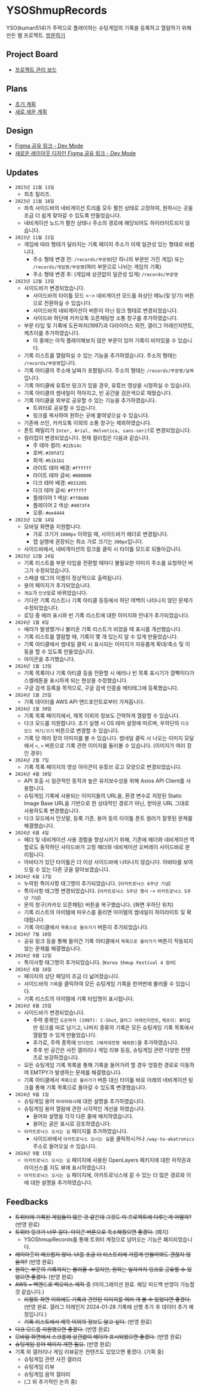 # YSOShmupRecords
YSO(kuman514)가 주력으로 플레이하는 슈팅게임의 기록을 등록하고 열람하기 위해 만든 웹 프로젝트.
[방문하기](https://yso-shmup-records.vercel.app)

## Project Board
- [프로젝트 관리 보드](https://github.com/users/kuman514/projects/2)

## Plans
- [초기 계획](https://github.com/kuman514/YSOShmupRecords/blob/main/plans/PLAN.md)
- [새로 세운 계획](https://github.com/kuman514/YSOShmupRecords/blob/main/plans/NEW_PLAN.md)

## Design
- [Figma 공유 링크 - Dev Mode](https://www.figma.com/file/ufvkXsisZzY2xRqf5hS11H/YSOShmupRecords?type=design&node-id=0%3A1&mode=dev)
- [새로운 레이아웃 디자인 Figma 공유 링크 - Dev Mode](https://www.figma.com/file/ufvkXsisZzY2xRqf5hS11H/YSOShmupRecords?type=design&node-id=104%3A2&mode=dev)

## Updates
- `2023년 11월 13일`
  - 최초 릴리즈.
- `2023년 11월 18일`
  - 좌측 사이드바의 네비게이션 트리를 모두 펼친 상태로 고정하여, 원하시는 곳을 조금 더 쉽게 찾아갈 수 있도록 만들었습니다.
  - 네비게이션 노드가 펼친 상태나 주소의 경로에 해당되어도 하이라이트되지 않습니다.
- `2023년 11월 21일`
  - 게임에 따라 형태가 달라지는 기록 페이지 주소가 이제 일관성 있는 형태로 바뀝니다.
    - 주소 형태 변경 전: `/records/부문명`(단 하나의 부문만 가진 게임) 또는 `/records/게임명/부문명`(여러 부문으로 나뉘는 게임의 기록)
    - 주소 형태 변경 후: (게임에 상관없이 일관성 있게) `/records/부문명`
- `2023년 12월 13일`
  - 사이드바가 변경되었습니다.
    - 사이드바의 타이틀 모드 <-> 네비게이션 모드를 좌상단 메뉴(및 닫기) 버튼으로 전환하실 수 있습니다.
    - 사이드바의 네비게이션이 버튼이 아닌 링크 형태로 변경되었습니다.
    - 사이드바 하단에 카카오톡 오픈채팅방 소통 창구를 추가하였습니다.
  - 부문 타입 및 기록에 도돈파치(1997)과 다라이어스 외전, 갤러그 어레인지먼트, 케츠이를 추가하였습니다.
    - 이 중에는 아직 플레이해보지 않은 부문이 있어 기록이 비어있을 수 있습니다.
  - 기록 리스트를 열람하실 수 있는 기능을 추가하였습니다. 주소의 형태는 `/records/부문명`입니다.
  - 기록 아티클의 주소에 날짜가 포함됩니다. 주소의 형태는 `/records/부문명/날짜`입니다.
  - 기록 아티클에 유튜브 링크가 있을 경우, 유튜브 영상을 시청하실 수 있습니다.
  - 기록 아티클의 썸네일이 작아지고, 빈 공간을 검은색으로 채웠습니다.
  - 기록 아티클을 외부로 공유할 수 있는 기능을 추가하였습니다.
    - 트위터로 공유할 수 있습니다.
    - 링크를 복사하여 원하는 곳에 붙여넣으실 수 있습니다.
  - 기존에 쓰인, 카카오톡 이외의 소통 창구는 제외하였습니다.
  - 폰트 패밀리가 `Inter, Arial, Helvetica, sans-serif`로 변경되었습니다.
  - 컬러칩이 변경되었습니다. 현재 컬러칩은 다음과 같습니다.
    - 주 테마 컬러: `#22b14c`
    - 호버: `#39fd72`
    - 회색: `#b1b1b1`
    - 라이트 테마 배경: `#ffffff`
    - 라이트 테마 글씨: `#000000`
    - 다크 테마 배경: `#033205`
    - 다크 테마 글씨: `#ffffff`
    - 플레이어 1 색상: `#ff6b00`
    - 플레이어 2 색상: `#4073f4`
    - 오류: `#ee4444`
- `2023년 12월 14일`
  - 모바일 화면을 지원합니다.
    - 가로 크기가 `1000px` 이하일 때, 사이드바가 헤더로 변경됩니다.
    - 앱 실행에 권장되는 최소 가로 크기는 `300px`입니다.
  - 사이드바에서, 네비게이션의 링크를 클릭 시 타이틀 모드로 되돌아갑니다.
- `2023년 12월 24일`
  - 기록 리스트를 부문 타입을 전환할 때마다 불필요한 이미지 주소를 요청하던 버그가 수정되었습니다.
  - 스페셜 태그의 이름이 정상적으로 출력됩니다.
  - 용어 페이지가 추가되었습니다.
  - `개요`가 `인삿말`로 바뀌었습니다.
  - 기다란 기록 리스트나 기록 아티클 등등에서 하단 여백이 나타나지 않던 문제가 수정되었습니다.
  - 로딩 중 에러 표시와 빈 기록 리스트에 대한 이미지와 안내가 추가되었습니다.
- `2024년 1월 8일`
  - 에러가 발생했거나 불러온 기록 리스트가 비었을 때 표시를 개선했습니다.
  - 기록 리스트를 열람할 때, 기록이 몇 개 있는지 알 수 있게 만들었습니다.
  - 기록 아티클에서 썸네일 클릭 시 표시되는 이미지가 자유롭게 확대/축소 및 이동을 할 수 있도록 만들었습니다.
  - 아이콘을 추가했습니다.
- `2024년 1월 13일`
  - 기록 목록이나 기록 아티클 등을 전환할 시 에러나 빈 목록 표시기가 깜빡이다가 스켈레톤을 표시하게 되는 현상을 수정했습니다.
  - 구글 검색 등록을 목적으로, 구글 검색 인증을 메타태그에 등록했습니다.
- `2024년 1월 25일`
  - 기록 데이터를 AWS API 엔드포인트로부터 가져옵니다.
- `2024년 1월 30일`
  - 기록 목록 페이지에서, 제목 이외의 정보도 간략하게 열람할 수 있습니다.
  - 다크 모드를 지원합니다. 초기 실행 시 OS 테마 설정에 따르며, 우하단의 `다크 모드 켜기/끄기` 버튼으로 변경할 수 있습니다.
  - 기록 당 여러 장의 이미지를 볼 수 있습니다. 썸네일 클릭 시 나오는 이미지 모달에서 `<`, `>` 버튼으로 기록 관련 이미지를 둘러볼 수 있습니다. (이미지가 여러 장인 경우)
- `2024년 2월 7일`
  - 기록 목록 페이지의 영상 아이콘이 유튜브 로고 모양으로 변경되었습니다.
- `2024년 4월 30일`
  - API 호출 시 일관적인 동작과 높은 유지보수성을 위해 Axios API Client를 사용합니다.
  - 슈팅게임 기록에 사용되는 이미지들의 URL을, 환경 변수로 저장된 Static Image Base URL을 기반으로 한 상대적인 경로가 아닌, 받아온 URL 그대로 사용하도록 변경했습니다.
  - 다크 모드에서 인삿말, 등록 기준, 용어 등의 타이틀 폰트 컬러가 잘못된 문제를 해결했습니다.
- `2024년 6월 4일`
  - 헤더 및 네비게이션 사용 경험을 향상시키기 위해, 기존에 헤더와 네비게이션 역할로도 동작하던 사이드바가 고정 헤더와 네비게이션 오버레이 사이드바로 분리됩니다.
  - 아바타가 있던 타이틀은 더 이상 사이드바에 나타나지 않습니다. 아바타를 보여드릴 수 있는 다른 곳을 알아보겠습니다.
- `2024년 6월 17일`
  - 누락된 특이사항 태그명이 추가되었습니다. (`아카트로닉스 6주년 기념`)
  - 특이사항 태그명 변경되었습니다. (`아카트로닉스 5주년 행사` -> `아카트로닉스 5주년 기념`)
  - 문의 창구(카카오 오픈채팅) 버튼을 복구했습니다. (화면 우하단 위치)
  - 기록 리스트의 아이템에 마우스를 올리면 아이템의 썸네일이 하이라이트 및 확대됩니다.
  - 기록 아티클에서 `목록으로 돌아가기` 버튼이 추가되었습니다.
- `2024년 7월 10일`
  - 공유 링크 등을 통해 들어간 기록 아티클에서 `목록으로 돌아가기` 버튼이 작동되지 않는 문제를 해결했습니다.
- `2024년 8월 12일`
  - 특이사항 태그명이 추가되었습니다. (`Korea Shmup Festival 4 참여`)
- `2024년 8월 18일`
  - 페이지의 상단 패딩이 조금 더 넓어졌습니다.
  - 사이드바의 `기록`을 클릭하여 모든 슈팅게임 기록을 한꺼번에 불러올 수 있습니다.
  - 기록 리스트의 아이템에 기록 타입명이 표시됩니다.
- `2024년 8월 25일`
  - 사이드바가 변경되었습니다.
    - 주력 종목인 `도돈파치 (1997): C-Shot`, `갤러그 어레인지먼트`, `케츠이: B타입`만 링크를 따로 남기고, 나머지 종류의 기록은 모든 슈팅게임 기록 목록에서 열람할 수 있게 만들었습니다.
    - 추가로, 주력 종목에 `인더헌트 (해저대전쟁 해외판)`을 추가하였습니다.
    - 추후 빈 공간은 사진 갤러리나 게임 리뷰 등등, 슈팅게임 관련 다양한 컨텐츠로 보강하겠습니다.
  - 모든 슈팅게임 기록 목록을 통해 기록을 들어가려 할 경우 엉뚱한 경로로 이동하여 EMTPY가 발생하는 문제를 해결했습니다.
  - 기록 아티클에서 `목록으로 돌아가기` 버튼 대신 타이틀 바로 아래의 네비게이션 링크를 통해 기록 목록으로 돌아갈 수 있도록 변경했습니다.
- `2024년 9월 1일`
  - 슈팅게임 용어 `하야마와시`에 대한 설명을 추가하였습니다.
  - 슈팅게임 용어 열람에 관한 시각적인 개선을 하였습니다.
    - 용어와 설명을 각각 다른 줄에 배치하였습니다.
    - 용어는 굵은 표시로 강조하였습니다.
  - `아카트로닉스 오시는 길` 페이지를 추가하였습니다.
    - 사이드바에서 `아카트로닉스 오시는 길`을 클릭하시거나 `/way-to-akatronics` 주소로 들어오실 수 있습니다.
- `2024년 9월 15일`
  - `아카트로닉스 오시는 길` 페이지에 사용된 OpenLayers 패키지에 대한 저작권과 라이선스를 지도 뷰에 표시하였습니다.
  - `아카트로닉스 오시는 길` 페이지에, 아카트로닉스에 갈 수 있는 더 많은 경로와 이에 대한 설명을 추가하였습니다.

## Feedbacks
- ~~트위터에 기록된 게임들이 많은 것 같은데 그것도 이 프로젝트에 다루는게 어떨까?~~ (반영 완료)
- ~~트위터 링크가 너무 길다. 아이콘 버튼으로 축소해줬으면 좋겠다.~~ (폐지)
  - YSOShmupRecords를 통해 트위터 계정으로 넘어오는 기능은 폐지되었습니다.
- ~~레이아웃이 매끄럽지 않다. UI를 조금 더 티스토리에 가깝게 만들어봐도 괜찮지 않을까?~~ (반영 완료)
- ~~원하는 부문의 기록까지는 불러올 수 있지만, 원하는 일자까지 링크로 공유할 수 있었으면 좋겠다.~~ (반영 완료)
- ~~AWS + 백엔드로 백오피스 제작 중~~ (마이그레이션 완료. 해당 피드백 반영이 가능할 것 같습니다.)
  - ~~리절트 화면 이외에도 기록과 관련된 이미지를 여러 개 볼 수 있었다면 좋겠다.~~ (반영 완료. 갤러그 어레인지 2024-01-28 기록에 선행 추가 후 데이터 추가 예정입니다.)
  - ~~기록 리스트에서 제목 이외의 정보도 알고 싶다.~~ (반영 완료)
- ~~다크 모드를 지원했으면 좋겠다.~~ (반영 완료)
- ~~모바일 화면에서 스크롤에 상관없이 헤더가 표시되었으면 좋겠다.~~ (반영 완료)
- ~~슈팅게임 용어 페이지 개편 필요.~~ (반영 완료)
- 기록 외 갤러리나 게임 리뷰같은 컨텐츠도 있었으면 좋겠다. (기획 중)
  - 슈팅게임 관련 사진 갤러리
  - 슈팅게임 리뷰
  - 슈팅게임 음악 갤러리
  - (그 외 추가적인 논의 중)
